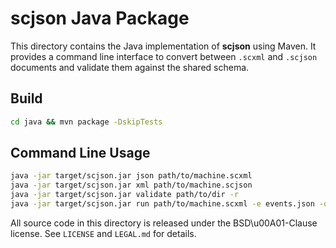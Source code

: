 # scjson Java Package

This directory contains the Java implementation of **scjson** using Maven. It provides a command line interface to convert between `.scxml` and `.scjson` documents and validate them against the shared schema.

## Build

```bash
cd java && mvn package -DskipTests
```

## Command Line Usage

```bash
java -jar target/scjson.jar json path/to/machine.scxml
java -jar target/scjson.jar xml path/to/machine.scjson
java -jar target/scjson.jar validate path/to/dir -r
java -jar target/scjson.jar run path/to/machine.scxml -e events.json -o trace.json
```

All source code in this directory is released under the BSD\u00A01-Clause license. See `LICENSE` and `LEGAL.md` for details.
